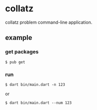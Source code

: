 # collatz

collatz problem command-line application.

## example

### get packages

`$ pub get`

### run

`$ dart bin/main.dart -n 123`

or

`$ dart bin/main.dart --num 123`
